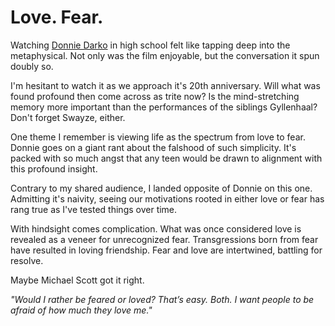 <template data-parse>2020-01-29 #newsletter</template>

# Love. Fear.

Watching [Donnie Darko][] in high school felt like tapping deep into the metaphysical.
Not only was the film enjoyable, but the conversation it spun doubly so.

I'm hesitant to watch it as we approach it's 20th anniversary.
Will what was found profound then come across as trite now?
Is the mind-stretching memory more important than the performances of the siblings Gyllenhaal?
Don't forget Swayze, either.

One theme I remember is viewing life as the spectrum from love to fear.
Donnie goes on a giant rant about the falshood of such simplicity.
It's packed with so much angst that any teen would be drawn to alignment with this profound insight.

Contrary to my shared audience, I landed opposite of Donnie on this one.
Admitting it's naivity, seeing our motivations rooted in either love or fear has rang true as I've tested things over time.

With hindsight comes complication.
What was once considered love is revealed as a veneer for unrecognized fear.
Transgressions born from fear have resulted in loving friendship.
Fear and love are intertwined, battling for resolve.

Maybe Michael Scott got it right.

_"Would I rather be feared or loved? That’s easy. Both. I want people to be afraid of how much they love me."_

[donnie darko]: https://www.imdb.com/title/tt0246578/